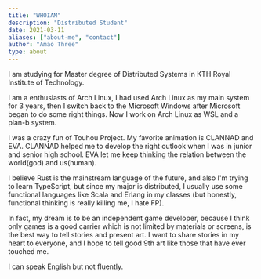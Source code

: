 ```yaml
---
title: "WHOIAM"
description: "Distributed Student"
date: 2021-03-11
aliases: ["about-me", "contact"]
author: "Amao Three"
type: about
---
```


I am studying for Master degree of Distributed Systems in KTH Royal Institute of Technology.

I am a enthusiasts of Arch Linux, I had used Arch Linux as my main system for 3 years, then I switch back to the Microsoft Windows after Microsoft began to do some right things. Now I work on Arch Linux as WSL and a plan-b system.

I was a crazy fun of Touhou Project. My favorite animation is CLANNAD and EVA. CLANNAD helped me to develop the right outlook when I was in junior and senior high school. EVA let me keep thinking the relation between the world(god) and us(human).

I believe Rust is the mainstream language of the future, and also I'm trying to learn TypeScript, but since my major is distributed, I usually use some functional languages like Scala and Erlang in my classes (but honestly, functional thinking is really killing me, I hate FP).

In fact, my dream is to be an independent game developer, because I think only games is a good carrier which is not limited by materials or screens, is the best way to tell stories and present art. I want to share stories in my heart to everyone, and I hope to tell good 9th art like those that have ever touched me.

I can speak English but not fluently.
